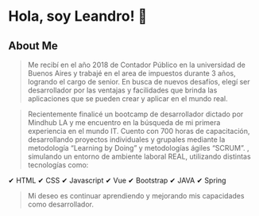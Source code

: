 # Hola, soy Leandro! 👋

## About Me

> Me recibí en el año 2018 de Contador Público en la universidad de Buenos Aires y trabajé en el area de impuestos durante 3 años, logrando el cargo de senior. En busca de nuevos desafíos, elegí ser desarrollador por las ventajas y facilidades que brinda las aplicaciones que se pueden crear y aplicar en el mundo real.

> Recientemente finalicé un bootcamp de desarrollador dictado por Mindhub LA y me encuentro en la búsqueda de mi primera experiencia en el mundo IT. Cuento con 700 horas de capacitación, desarrollando proyectos individuales y grupales mediante la metodología “Learning by Doing” y metodologías ágiles “SCRUM”. , simulando un entorno de ambiente laboral REAL, utilizando distintas tecnologías como:

 ✔ HTML 
 ✔ CSS
 ✔ Javascript
 ✔ Vue
 ✔ Bootstrap
 ✔ JAVA
 ✔ Spring

> Mi deseo es continuar aprendiendo y mejorando mis capacidades como desarrollador.

